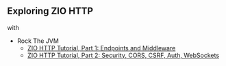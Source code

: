 ## Exploring ZIO HTTP

with

- Rock The JVM
  - [ZIO HTTP Tutorial, Part 1: Endpoints and Middleware](https://youtu.be/fHe4P3hEFOk)
  - [ZIO HTTP Tutorial, Part 2: Security, CORS, CSRF, Auth, WebSockets](https://youtu.be/BL53i2uElXY)
